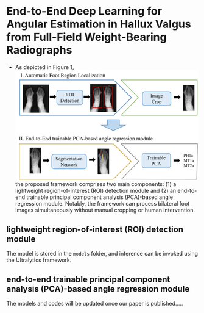 # End-to-End Deep Learning for Angular Estimation in Hallux Valgus from Full-Field Weight-Bearing Radiographs

* As depicted in Figure 1, ![The framework architecture](./figures/figure1.tif)the proposed framework comprises two main components: 
(1) a lightweight region-of-interest (ROI) detection module and 
(2) an end-to-end trainable principal component analysis (PCA)-based angle regression module. 
Notably, the framework can process bilateral foot images simultaneously without manual cropping or human intervention.

## lightweight region-of-interest (ROI) detection module
The model is stored in the `models` folder, and inference can be invoked using the Ultralytics framework.
## end-to-end trainable principal component analysis (PCA)-based angle regression module
The models and codes will be updated once our paper is published.....